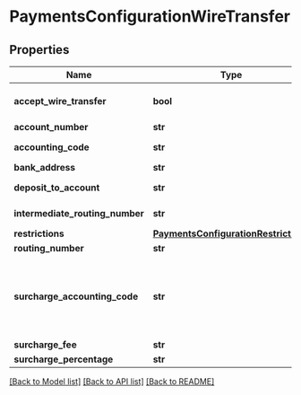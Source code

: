 # PaymentsConfigurationWireTransfer

## Properties
Name | Type | Description | Notes
------------ | ------------- | ------------- | -------------
**accept_wire_transfer** | **bool** | Master flag indicating this merchant accepts wire transfers | [optional] 
**account_number** | **str** | account_number | [optional] 
**accounting_code** | **str** | Optional Quickbooks accounting code | [optional] 
**bank_address** | **str** | Bank address | [optional] 
**deposit_to_account** | **str** | Optional Quickbooks deposit to account | [optional] 
**intermediate_routing_number** | **str** | Intermediate routing number | [optional] 
**restrictions** | [**PaymentsConfigurationRestrictions**](PaymentsConfigurationRestrictions.md) |  | [optional] 
**routing_number** | **str** | Routing number | [optional] 
**surcharge_accounting_code** | **str** | If a surcharge is present and this merchant is integrated with Quickbooks, this is the accounting code for the surcharge amount | [optional] 
**surcharge_fee** | **str** | surcharge_fee | [optional] 
**surcharge_percentage** | **str** | surcharge_percentage | [optional] 

[[Back to Model list]](../README.md#documentation-for-models) [[Back to API list]](../README.md#documentation-for-api-endpoints) [[Back to README]](../README.md)


